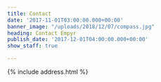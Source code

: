 ```yaml
---
title: Contact
date: '2017-11-01T03:00:00.000+00:00'
banner_image: "/uploads/2018/12/07/compass.jpg"
heading: Contact Empyr
publish_date: '2017-12-01T04:00:00.000+00:00'
show_staff: true

---
```


{% include address.html %}
